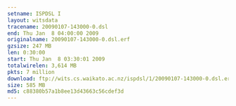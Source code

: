 ```yaml
---
setname: ISPDSL I
layout: witsdata
tracename: 20090107-143000-0.dsl
end: Thu Jan  8 04:00:00 2009
originalname: 20090107-143000-0.dsl.erf
gzsize: 247 MB
len: 0:30:00
start: Thu Jan  8 03:30:01 2009
totalwirelen: 3,614 MB
pkts: 7 million
download: ftp://wits.cs.waikato.ac.nz/ispdsl/1/20090107-143000-0.dsl.erf.gz
size: 585 MB
md5: c88380b57a1b8ee13d43663c56cdef3d
---
```

